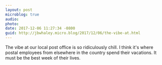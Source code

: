 ```yaml
---
layout: post
microblog: true
audio: 
photo: 
date: 2017-12-06 11:27:34 -0800
guid: http://jbwhaley.micro.blog/2017/12/06/the-vibe-at.html
---
```

The vibe at our local post office is so ridiculously chill. I think it's where postal employees from elsewhere in the country spend their vacations. It must be the best week of their lives.
